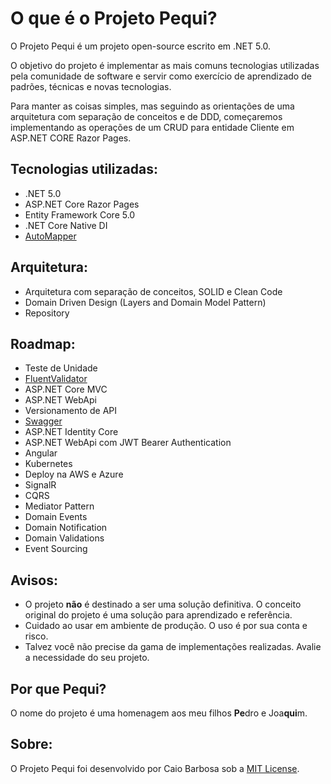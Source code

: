# O que é o Projeto Pequi?
O Projeto Pequi é um projeto open-source escrito em .NET 5.0.

O objetivo do projeto é implementar as mais comuns tecnologias utilizadas pela comunidade de software e servir como exercício de aprendizado de padrões, técnicas e novas tecnologias.

Para manter as coisas simples, mas seguindo as orientações de uma arquitetura com separação de conceitos e de DDD, começaremos implementando as operações de um CRUD para entidade Cliente em ASP.NET CORE Razor Pages.


## Tecnologias utilizadas:

-  .NET 5.0
-  ASP.NET Core Razor Pages
-  Entity Framework Core 5.0
-  .NET Core Native DI
-  [AutoMapper](https://automapper.org/)

## Arquitetura:

-  Arquitetura com separação de conceitos, SOLID e Clean Code
-  Domain Driven Design (Layers and Domain Model Pattern)
-  Repository

## Roadmap:

-  Teste de Unidade
-  [FluentValidator](https://fluentvalidation.net/)
-  ASP.NET Core MVC
-  ASP.NET WebApi
-  Versionamento de API
-  [Swagger](https://swagger.io/)
-  ASP.NET Identity Core
-  ASP.NET WebApi com JWT Bearer Authentication
-  Angular
-  Kubernetes
-  Deploy na AWS e Azure
-  SignalR
-  CQRS
-  Mediator Pattern
-  Domain Events
-  Domain Notification
-  Domain Validations
-  Event Sourcing

## Avisos:
-  O projeto **não** é destinado a ser uma solução definitiva. O conceito original do projeto é uma solução para aprendizado e referência.
-  Cuidado ao usar em ambiente de produção. O uso é por sua conta e risco.
-  Talvez você não precise da gama de implementações realizadas. Avalie a necessidade do seu projeto.

## Por que Pequi?
O nome do projeto é uma homenagem aos meu filhos **Pe**dro e Joa**qui**m.

## Sobre:
O Projeto Pequi foi desenvolvido por Caio Barbosa sob a [MIT License](LICENSE).
